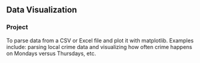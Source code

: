 ## Data Visualization

### Project
To parse data from a CSV or Excel file and plot it with matplotlib. Examples include: parsing local crime data and visualizing how often crime happens on Mondays versus Thursdays, etc.
